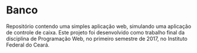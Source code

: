 # Banco

Repositório contendo uma simples aplicação web, simulando uma aplicação de controle de caixa. Este projeto foi desenvolvido
como trabalho final da disciplina de Programação Web, no primeiro semestre de 2017, no Instituto Federal do Ceará.
